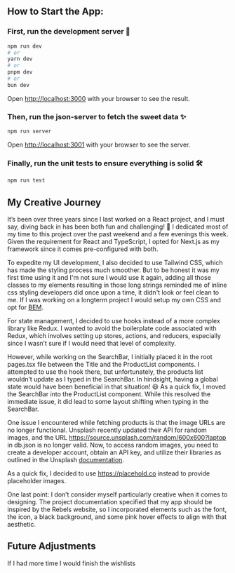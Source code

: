 ## How to Start the App:

### First, run the development server 🐹

```bash
npm run dev
# or
yarn dev
# or
pnpm dev
# or
bun dev
```

Open [http://localhost:3000](http://localhost:3000) with your browser to see the result.

### Then, run the json-server to fetch the sweet data ✨

```bash
npm run server
```

Open [http://localhost:3001](http://localhost:3001) with your browser to see the server.

### Finally, run the unit tests to ensure everything is solid 🛠️

```bash
npm run test
```

## My Creative Journey

It’s been over three years since I last worked on a React project, and I must say, diving back in has been both fun and challenging! 🙂 I dedicated most of my time to this project over the past weekend and a few evenings this week. Given the requirement for React and TypeScript, I opted for Next.js as my framework since it comes pre-configured with both.

To expedite my UI development, I also decided to use Tailwind CSS, which has made the styling process much smoother. But to be honest it was my first time using it and I'm not sure I would use it again, adding all those classes to my elements resulting in those long strings reminded me of inline css styling developers did once upon a time, it didn't look or feel clean to me. If I was working on a longterm project I would setup my own CSS and opt for [BEM](https://getbem.com/).

For state management, I decided to use hooks instead of a more complex library like Redux. I wanted to avoid the boilerplate code associated with Redux, which involves setting up stores, actions, and reducers, especially since I wasn’t sure if I would need that level of complexity.

However, while working on the SearchBar, I initially placed it in the root pages.tsx file between the Title and the ProductList components. I attempted to use the hook there, but unfortunately, the products list wouldn’t update as I typed in the SearchBar. In hindsight, having a global state would have been beneficial in that situation! 😆 As a quick fix, I moved the SearchBar into the ProductList component. While this resolved the immediate issue, it did lead to some layout shifting when typing in the SearchBar.

One issue I encountered while fetching products is that the image URLs are no longer functional. Unsplash recently updated their API for random images, and the URL https://source.unsplash.com/random/600x600?laptop in db.json is no longer valid. Now, to access random images, you need to create a developer account, obtain an API key, and utilize their libraries as outlined in the Unsplash [documentation](https://unsplash.com/documentation#libraries--sdks).

As a quick fix, I decided to use https://placehold.co instead to provide placeholder images.

One last point: I don’t consider myself particularly creative when it comes to designing. The project documentation specified that my app should be inspired by the Rebels website, so I incorporated elements such as the font, the icon, a black background, and some pink hover effects to align with that aesthetic.

## Future Adjustments

If I had more time I would finish the wishlists
